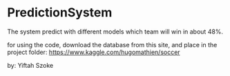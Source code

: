 # PredictionSystem

The system predict with different models which team will win in about 48%.

for using the code, download the database from this site, and place in the project folder:
https://www.kaggle.com/hugomathien/soccer

by: Yiftah Szoke
